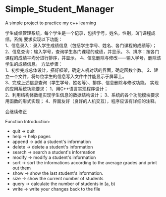 # Simple_Student_Manager
A simple project to practice my c++ learning


学生成绩管理系统，每个学生是一个记录，包括学号，姓名，性别，3门课程成绩。系统  要求实现以下功能：  
1、信息录入：录入学生成绩信息（包括学生学号、姓名、各门课程的成绩等）；
2、信息查询：输入学号，查询学生各门课程的成绩，并显示。
3、排序：按各门课程的成绩平均分进行排序，并显示。
4、信息删除与修改——输入学号，删除该学生的成绩信息。
方法步骤：  
1、初步完成总体设计，搭好框架，确定人机对话的界面，确定函数个数。
2、建立一个文件，将每位学生的信息写入文件中并能显示于屏幕上。  
3、完成上述信息查询（学生学号、姓名等）、排序、信息删除与修改功能。
实现的应用系统功能要求：
1、用C++语言实现程序设计；  
2、利用结构体数组实现学生信息的数据结构设计；
3、系统的各个功能模块要求用函数的形式实现；
4、界面友好（良好的人机交互），程序应该有详细的注释。


会继续修正


Function Introduction:
+ quit -> quit
+ help -> help pages
+ append -> add a student's information
+ delete -> delete a student's information
+ search -> search a student's information
+ modify -> modify a student's information
+ sort -> sort the informations according to the average grades and print out them
+ show -> show the last student's information.
+ size -> show the current number of students
+ query -> calculate the number of students in [a, b)
+ write -> write your changes back to the file
